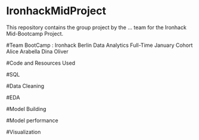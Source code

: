 # IronhackMidProject

This repository contains the group project by the ... team for the Ironhack Mid-Bootcamp Project.

#Team
BootCamp : Ironhack Berlin Data Analytics Full-Time January Cohort
Alice
Arabella 
Dina
Oliver

#Code and Resources Used

#SQL

#Data Cleaning

#EDA
 
#Model Building

#Model performance

#Visualization
